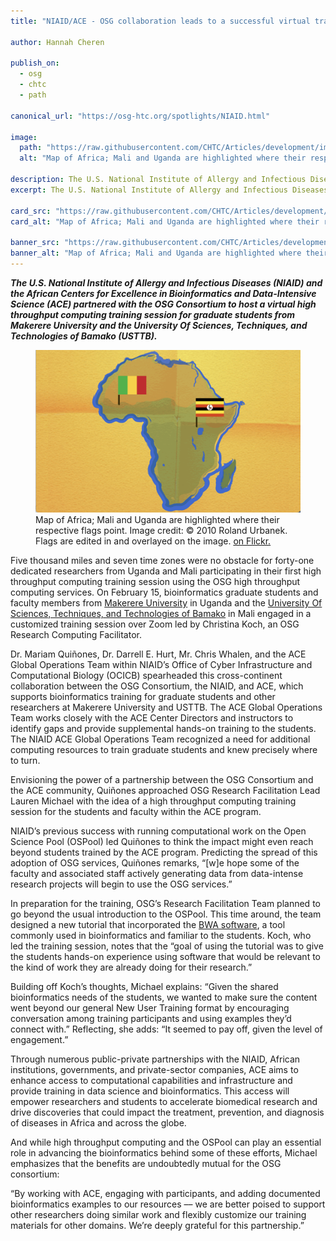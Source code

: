 ```yaml
---
title: "NIAID/ACE - OSG collaboration leads to a successful virtual training session"

author: Hannah Cheren

publish_on:
  - osg
  - chtc
  - path

canonical_url: "https://osg-htc.org/spotlights/NIAID.html"

image:
  path: "https://raw.githubusercontent.com/CHTC/Articles/development/images/NIAID-card.jpg"
  alt: "Map of Africa; Mali and Uganda are highlighted where their respective flags point. Image credit: © 2010 Roland Urbanek. Flags are edited in and overlayed on the image."
  
description: The U.S. National Institute of Allergy and Infectious Diseases (NIAID) and the African Centers for Excellence in Bioinformatics and Data-Intensive Science (ACE) partnered with the OSG Consortium to host a virtual high throughput computing training session for graduate students from Makerere University and the University Of Sciences, Techniques, and Technologies of Bamako (USTTB).
excerpt: The U.S. National Institute of Allergy and Infectious Diseases (NIAID) and the African Centers for Excellence in Bioinformatics and Data-Intensive Science (ACE) partnered with the OSG Consortium to host a virtual high throughput computing training session for graduate students from Makerere University and the University Of Sciences, Techniques, and Technologies of Bamako (USTTB).

card_src: "https://raw.githubusercontent.com/CHTC/Articles/development/images/NIAID-card.jpg"
card_alt: "Map of Africa; Mali and Uganda are highlighted where their respective flags point. Image credit: © 2010 Roland Urbanek. Flags are edited in and overlayed on the image."

banner_src: "https://raw.githubusercontent.com/CHTC/Articles/development/images/NIAID-banner.jpg"
banner_alt: "Map of Africa; Mali and Uganda are highlighted where their respective flags point. Image credit: © 2010 Roland Urbanek. Flags are edited in and overlayed on the image."
---
```

  ***The U.S. National Institute of Allergy and Infectious Diseases (NIAID) and the African Centers for Excellence in Bioinformatics and Data-Intensive Science (ACE) partnered with the OSG Consortium to host a virtual high throughput computing training session for graduate students from Makerere University and the University Of Sciences, Techniques, and Technologies of Bamako (USTTB).***
  
  <figure>
  <img src="https://raw.githubusercontent.com/CHTC/Articles/development/images/NIAID-card.jpg" alt="Map of Africa with Mali and Uganda Highlighted"/>
  <figcaption class="figure-caption">Map of Africa; Mali and Uganda are highlighted where their respective flags point. Image credit: © 2010 Roland Urbanek. Flags are edited in and overlayed on the image. <a href="https://www.flickr.com/photos/34059810@N00/4712166155">on Flickr.</a><br/></figcaption>
</figure>
  
  Five thousand miles and seven time zones were no obstacle for forty-one dedicated researchers from Uganda and Mali participating in their first high throughput computing training session using the OSG high throughput computing services. On February 15, bioinformatics graduate students and faculty members from [Makerere University](https://www.mak.ac.ug/) in Uganda and the [University Of Sciences, Techniques, and Technologies of Bamako](http://www.usttb.edu.ml/) in Mali engaged in a customized training session over Zoom led by Christina Koch, an OSG Research Computing Facilitator.
 
  Dr. Mariam Quiñones, Dr. Darrell E. Hurt, Mr. Chris Whalen, and the ACE Global Operations Team within NIAID’s Office of Cyber Infrastructure and Computational Biology (OCICB) spearheaded this cross-continent collaboration between the OSG Consortium, the NIAID, and ACE, which supports bioinformatics training for graduate students and other researchers at Makerere University and USTTB. The ACE Global Operations Team works closely with the ACE Center Directors and instructors to identify gaps and provide supplemental hands-on training to the students. The NIAID ACE Global Operations Team recognized a need for additional computing resources to train graduate students and knew precisely where to turn.

  Envisioning the power of a partnership between the OSG Consortium and the ACE community, Quiñones approached OSG Research Facilitation Lead Lauren Michael with the idea of a high throughput computing training session for the students and faculty within the ACE program.
 
  NIAID’s previous success with running computational work on the Open Science Pool (OSPool) led Quiñones to think the impact might even reach beyond students trained by the ACE program. Predicting the spread of this adoption of OSG services, Quiñones remarks, “[w]e hope some of the faculty and associated staff actively generating data from data-intense research projects will begin to use the OSG services.”
 
  In preparation for the training, OSG’s Research Facilitation Team planned to go beyond the usual introduction to the OSPool. This time around, the team designed a new tutorial that incorporated the [BWA software](https://github.com/OSGConnect/tutorial-bwa), a tool commonly used in bioinformatics and familiar to the students. Koch, who led the training session, notes that the “goal of using the tutorial was to give the students hands-on experience using software that would be relevant to the kind of work they are already doing for their research.”  
 
  Building off Koch’s thoughts, Michael explains: “Given the shared bioinformatics needs of the students, we wanted to make sure the content went beyond our general New User Training format by encouraging conversation among training participants and using examples they’d connect with.” Reflecting, she adds: “It seemed to pay off, given the level of engagement.”
 
  Through numerous public-private partnerships with the NIAID, African institutions, governments, and private-sector companies, ACE aims to enhance access to computational capabilities and infrastructure and provide training in data science and bioinformatics. This access will empower researchers and students to accelerate biomedical research and drive discoveries that could impact the treatment, prevention, and diagnosis of diseases in Africa and across the globe.

  And while high throughput computing and the OSPool can play an essential role in advancing the bioinformatics behind some of these efforts, Michael emphasizes that the benefits are undoubtedly mutual for the OSG consortium:
 
  “By working with ACE, engaging with participants, and adding documented bioinformatics examples to our resources –– we are better poised to support other researchers doing similar work and flexibly customize our training materials for other domains. We’re deeply grateful for this partnership.”
